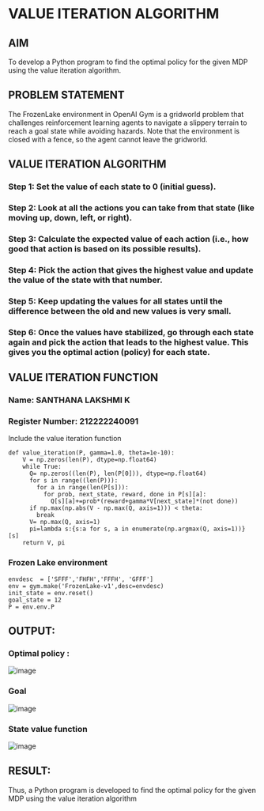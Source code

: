 # VALUE ITERATION ALGORITHM

## AIM
To develop a Python program to find the optimal policy for the given MDP using the value iteration algorithm.

## PROBLEM STATEMENT
The FrozenLake environment in OpenAI Gym is a gridworld problem that challenges reinforcement learning agents to navigate a slippery terrain to reach a goal state while avoiding hazards. Note that the environment is closed with a fence, so the agent cannot leave the gridworld.

## VALUE ITERATION ALGORITHM
### Step 1: Set the value of each state to 0 (initial guess).
### Step 2: Look at all the actions you can take from that state (like moving up, down, left, or right).
### Step 3: Calculate the expected value of each action (i.e., how good that action is based on its possible results).
### Step 4: Pick the action that gives the highest value and update the value of the state with that number.
### Step 5: Keep updating the values for all states until the difference between the old and new values is very small.
### Step 6: Once the values have stabilized, go through each state again and pick the action that leads to the highest value. This gives you the optimal action (policy) for each state.

## VALUE ITERATION FUNCTION
### Name: SANTHANA LAKSHMI K
### Register Number: 212222240091
Include the value iteration function

```
def value_iteration(P, gamma=1.0, theta=1e-10):
    V = np.zeros(len(P), dtype=np.float64)
    while True:
      Q= np.zeros((len(P), len(P[0])), dtype=np.float64)
      for s in range((len(P))):
        for a in range(len(P[s])):
          for prob, next_state, reward, done in P[s][a]:
            Q[s][a]+=prob*(reward+gamma*V[next_state]*(not done))
      if np.max(np.abs(V - np.max(Q, axis=1))) < theta:
        break
      V= np.max(Q, axis=1)
      pi=lambda s:{s:a for s, a in enumerate(np.argmax(Q, axis=1))} [s]
    return V, pi
```
### Frozen Lake environment
```
envdesc  = ['SFFF','FHFH','FFFH', 'GFFF']
env = gym.make('FrozenLake-v1',desc=envdesc)
init_state = env.reset()
goal_state = 12
P = env.env.P
```



## OUTPUT:
### Optimal policy :
![image](https://github.com/user-attachments/assets/2f204bba-ebed-4c21-8552-4934c4416433)

### Goal
![image](https://github.com/user-attachments/assets/769f603f-9705-4811-bca5-fe387130cdc0)

### State value function

![image](https://github.com/user-attachments/assets/5f72d040-397b-4cee-abb7-fb165f68fc5b)



## RESULT:

Thus, a Python program is developed to find the optimal policy for the given MDP using the value iteration algorithm
